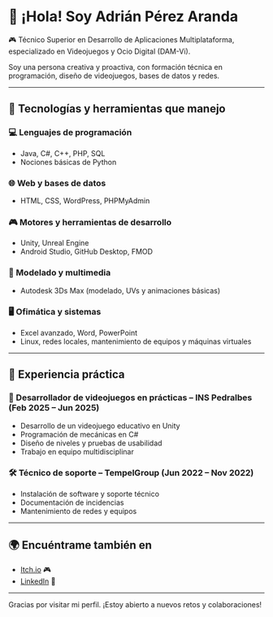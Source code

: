 # 👋 ¡Hola! Soy Adrián Pérez Aranda

🎮 Técnico Superior en Desarrollo de Aplicaciones Multiplataforma, especializado en Videojuegos y Ocio Digital (DAM-Vi).

Soy una persona creativa y proactiva, con formación técnica en programación, diseño de videojuegos, bases de datos y redes.

---

## 🧰 Tecnologías y herramientas que manejo

### 💻 Lenguajes de programación
- Java, C#, C++, PHP, SQL
- Nociones básicas de Python

### 🌐 Web y bases de datos
- HTML, CSS, WordPress, PHPMyAdmin

### 🎮 Motores y herramientas de desarrollo
- Unity, Unreal Engine
- Android Studio, GitHub Desktop, FMOD

### 🧱 Modelado y multimedia
- Autodesk 3Ds Max (modelado, UVs y animaciones básicas)

### 🖥️ Ofimática y sistemas
- Excel avanzado, Word, PowerPoint
- Linux, redes locales, mantenimiento de equipos y máquinas virtuales

---

## 🧩 Experiencia práctica

### 👾 Desarrollador de videojuegos en prácticas – INS Pedralbes (Feb 2025 – Jun 2025)
- Desarrollo de un videojuego educativo en Unity
- Programación de mecánicas en C#
- Diseño de niveles y pruebas de usabilidad
- Trabajo en equipo multidisciplinar

### 🛠️ Técnico de soporte – TempelGroup (Jun 2022 – Nov 2022)
- Instalación de software y soporte técnico
- Documentación de incidencias
- Mantenimiento de redes y equipos

---

## 🌍 Encuéntrame también en
- [Itch.io](https://adrian-perez-aranda.itch.io/) 🎮
- [LinkedIn](www.linkedin.com/in/adrián-pérez-aranda) 💼
  
---

Gracias por visitar mi perfil. ¡Estoy abierto a nuevos retos y colaboraciones!
